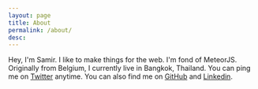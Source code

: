 ```yaml
---
layout: page
title: About
permalink: /about/
desc:
---
```


Hey, I'm Samir. I like to make things for the web. I'm fond of MeteorJS. Originally from Belgium, I currently live in Bangkok, Thailand. You can ping me on [Twitter](http://twitter.com/montecruiseto) anytime. You can also find me on [GitHub](http://github.com/montecruiseto) and [Linkedin](https://be.linkedin.com/pub/samir-bekaert/5/5b7/7b7).

